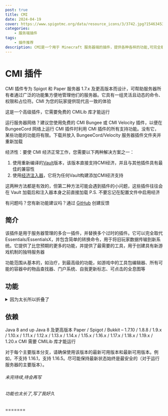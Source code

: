 ```yaml
---
post: true
title: CMI
date: 2024-04-19
cover: https://www.spigotmc.org/data/resource_icons/3/3742.jpg?1546345348
categories: 
    - 服务端插件
tags:
    - 插件推荐
description: CMI是一个用于 Minecraft 服务器端的插件，提供各种各样的功能,可完全取代EssentialX,且支持高度自定义
---
```

# CMI 插件

CMI 插件专为 Spigot 和 Paper 服务器 1.7.x 及更高版本而设计，可帮助服务器所有者通过广泛的功能集方便地管理他们的服务器。它具有一组灵活且动态的命令、权限和占位符。CMI 为您的玩家提供现代且一致的体验

这是一个高级插件，它需要免费的 CMILib 库才能运行

运行服务器网络？建议您使用免费的 CMI Bungee 或 CMI Velocity 插件，以便在 BungeeCord 网络上运行 CMI 插件时利用 CMI 插件的所有支持功能。没有它，某些功能的功能将有限。下载并放入 BungeeCord/Velocity 服务器插件文件夹并重新加载

经济性：要使 CMI 经济正常工作，您需要以下两种解决方案之一：

1. 使用重新编译的[Vault](https://www.zrips.net/wp-content/uploads/2020/07/Vault-1.7.3.jar)版本，该版本直接支持CMI经济，并且与其他插件具有最佳的兼容性
2. 使用[经济注入器](https://www.zrips.net/wp-content/uploads/2024/03/CMIEInjector1.0.2.4.jar)，它将为任何Vault构建添加CMI经济支持

这两种方法都是有效的，但第二种方法可能会遇到插件的小问题，这些插件往往会在 Vault 加载后和注入器本身之前直接加载
P.S. 不要忘记在配置文件中启用经济

有问题吗？您有新功能建议吗？通过 [GitHub](https://github.com/Zrips/CMI/issues) 创建反馈

## 简介

该插件是用于服务器管理的多合一插件，并替换多个过时的插件。它可以完全取代 Essentials/EssentialsX，并包含简单的转换命令，用于将旧玩家数据传输到新系统。它提供了比您预期的更多的功能，并提供了最需要的工具，用于创建具有新游戏机制的独特服务器

功能范围从基本的，如治疗，到最高级的功能，如游戏中的工具包编辑器、所有可能的容器中的物品查找器、门户系统、自我更新标志、可点击的全息图等

## 功能

<details> <summary>因为太长所以折叠了</summary>

1. 将近 300 个命令，这甚至不包括单独的功能
2. MySQL/SQLite数据库系统。
3. 具有余额排行榜功能的经济系统
4. 聊天管理器，提供现代游戏内聊天体验，提供完整的十六进制支持等。
5. 支票系统，用于创建包含金钱的物品
6. 先进的监狱系统
7. 全息图系统，可选择单击它们并完全支持 PlaceHolderAPI
8. 模块化设置，允许您禁用任何不需要的东西，以节省尽可能多的服务器资源
9. 支持 PlaceHolderAPI 的自更新标志
10. 物品清理系统
11. 动画粒子创建系统
12. 具有自定义粒子、自定义命令和bungeecord支持的门户系统
13. 通过 11 种不同的设置使用方块镜像建筑
14. 具有内置 GUI 的盔甲甲编辑器
15. 基于玩家统计、McMMO、Jobs等的集成高级自动排名系统
16. BossBar系统显示带有一堆可自定义的消息
17. 通过bungee发送私人或公共消息
18. Toast （Advanced） 类型消息支持自定义消息或在区域设置中使用
19. 创建自定义占位符以用于插件或 PlaceHolderAPI
20. 将盔甲染成您想要的任何颜色，甚至让它自动改变颜色
21. 将命令附加到要在项目使用时执行的任何项目。能够制作有限使用的物品
22. PlaceholderAPI 插件完全支持
23. 别名系统可简化长命令。可以在配置文件中为每个命令单独启用或禁用
24. 可定制/动画和基于组的 TabList 系统
25. 飞行收费。通过用钱或经验支付来飞行
26. 拥有游戏中的自定义别名编辑器，可以根据自己的喜好更改任何命令
27. 全局占位符系统
28. 详细的玩家统计数据
29. 根据自己的喜好编辑玩家统计数据的选项。
30. 销售手功能可直接从您的库存中出售物品。在设置价格时内置可能的漏洞检测。
31. 创建可点击的块甚至实体，这些块甚至实体将执行无限数量的命令。包括向玩家收取金钱、经验或需要特定权限节点的选项,可从游戏内编辑器构建
32. 通过定义生成原因防止怪物在定义的世界中生成
33. 禁用附魔！玩家将无法使用附魔表获得禁用的附魔,可用GUI编辑
34. 控制图腾行为，例如能够使用库存中的图腾，而不仅仅是手上的图腾！
35. 自定义文本系统，通过执行您定义的命令来显示定义的文本
36. 工具礼包系统，集成创建 GUI
37. 游戏时间奖励
38. 按功能搜索以按多个条件搜索所有玩家（支持离线和 PlayerVaults）
39. 扫描功能，可扫描整个地图中任何可能的容器中的特定物品，包括盔甲架和马箱。
40. 用鼠标滚轮滚动投掷绘画
41. 修复世界中损坏的块
42. 集成的时间表系统，允许在规定的时间或定期间隔内自动执行命令
43. 可以用方块替换特定范围内的区块或整个世界的方块！如果您想从您的世界中移除示例中的刷怪笼，这非常有用
44. 包括正则表达式聊天过滤
45. 使用单个命令导入Essentials用户数据
46. 具有自定义功率、角度或方向的发射台功能
47. 允许将鼠标悬停在常规消息或私人消息中的消息上，以显示来自 PlaceHolderAPI 插件的其他信息。
48. 点击聊天消息进行简单回复
49. 创建将鼠标悬停在消息或可单击命令上的书
50. 将物品压缩成更紧凑的形式
51. 将物品从块提取到粒
52. 取决于用户的权限的服务器视距，最多32个区块！
53. 自定义配方创建
54. 将服务器置于维护模式
55. 解锁物品修复成本并允许物品修复,最高达 2147483647 级
56. 通过自动更改玩家名称并向其发送声音队列来标记聊天中的玩家。可以为每个玩家关闭。
57. 防止物品修复共享，防止VIP玩家为普通物品修复物品。
58. 使用简单的命令跳转到目标位置
59. 防止玫瑰从铁傀儡中掉落
60. 使用 /list 命令防止 MultiCraft 向控制台发送垃圾邮件
61. 防止使用下界门进行经验复制
62. 解锁书与笔进行编辑
63. 完全的玩家重生控制
64. 乘坐您的载具传送到任何位置
65. 使用一个简单的命令检查实体信息
66. 只需一个简单的命令即可骑乘您想的任何实体
67. 坐在楼梯、石板或地毯上，只需点击一下命令或
68. 可以隐藏物品标志
69. 可以修复地图中的灯光故障
70. 自动 afk 功能。具有防跳或防AFK机器保护功能。
71. BossBar 指南针
72. Ban/UnBan/ TempBan/checkBan/ IpBan/TempIpBan/ IpBanList 功能。支持输入ban原因和 max tempban 的特殊权限。
73. 以分组形式列出当前在线的所有玩家。
74. 背包可以通过右键单击它们来使用库存中的潜影盒！
75. 睡在床上加快夜晚的速度。不需要所有玩家都睡觉。每个睡觉的玩家都可以加入。睡觉时带有信息的 Bossbar 消息！
76. 根据自己的喜好更改昼夜持续时间！
77. 在调查进行时戴上手铐并防止他的行为
78. 锁定玩家 IP 并防止任何其他用户尝试从另一台 PC 登录他的帐户
79. 通过正则表达式防止重命名物品名
80. 使用简单的命令从不需要的物品中清理服务器，例如掉落的物品（不包括武器/盔甲/工具）、经验球、箭、射弹、引爆的 TNT 和掉落的方块。
81. 对特定事件执行命令：首次加入服务器、加入服务器、退出服务器、玩家死亡、玩家重生、玩家传送、下床、入睡、玩家维度变换、玩家游戏模式变换、玩家踢出、玩家等级变换、掉入虚空、鞘翅开始滑翔、鞘翅结束滑翔等...
82. 可以完全控制玩家基于权限的伤害
83. 在不重新启动服务器的情况下更改服务器最大玩家数！
84. BossBar HP表，查看实体总共有多少HP，还剩下多少，以及你造成了多少伤害。与弓箭兼容。
85. 在不重新启动服务器的情况下更改服务器 motd！包括颜色代码支持和双线支持。
86. 卸载块以释放服务器内存
87. 使用单权限节点在死亡后自动重生
88. 提升鞘翅，以经验值或特定物品的成本获得终极飞行体验。带速度指示器和限速。
89. 只需使用 [item] 变量即可将物品放入聊天中展示。聊天处理和悬停在消息上应由 CMI 启用和处理，以使其正常工作。
90. 加载多达 32 个块范围的地图，用于区域预览
91. 从playerdata文件夹中按玩家离线天数清理旧玩家数据文件
92. 可以使刷怪笼掉落具有设定类型的物品,以供以后放置并获得相同的刷怪笼
93. 使用简单的命令检查物品NBT标签
94. 发送私信
95. 关注社交间谍的私人消息
96. 关注玩家使用 commandspy 执行的命令
97. 直接向玩家发送标题消息
98. 直接向玩家发送操作栏消息
99. 当用TNT或在爬行者的帮助下摧毁时，允许有特定的机会掉落刷怪笼
100. 限制在地面上放置刷怪器的数量，以避免玩家在一个地方创建具有数十个刷怪器的大型生物农场
101. 在pvp战斗后以特殊的机会掉落玩家的头
102. 杀死自定义实体后掉落它的头
103. 为每个玩家提供刷怪笼挖掘费用，这些费用将限制在特定时间范围内可以挖掘的玩家数量
104. 根据其 IP 显示帐户
105. 玩家可以有自己的home位置
106. 可以设置地标位置供玩家使用
107. 控制服务器的时间
108. 控制玩家的个人时间
109. 控制服务器的天气
110. 包括隐藏玩家的隐身引擎
111. 可以生成任何具有完全可自定义变量的实体。例如飞猪！
112. 从统计文件夹中按玩家离线天数清理旧玩家数据文件
113. 按玩家离线天数清理旧的 Essentials 玩家数据文件
114. 清除玩家离线时的旧 LWC 保护
115. 防止玩家想知道在下界的“屋顶”
116. 仅当定义的玩家处于在线状态时才执行自定义命令
117. 仅当定义的玩家处于离线状态时才执行自定义命令
118. 显示有关玩家的详细信息，包括他以前更改的姓名（仅限在线服务器）和国家/地区。要查看国家/地区，您将需要此文件，该文件应放在 CMI 文件夹中
119. 可以显示玩家之前所有昵称的详细列表，以及他更改昵称的日期（仅限在线服务器）
120. 编辑在线/离线玩家库存
121. 编辑在线/离线玩家末影箱
122. 将手中的物品叠加到最大支持数量
123. 在你正在看的位置生成树
124. 为您或其他玩家打开工作台
125. 为您或其他玩家打开村民交易窗口
126. 安静（无打开动画）打开宝箱进行预览
127. 允许使用权限节点加入完整功能的服务器
128. 为玩家设置重生点，让他们有简单的传送点或死后重生
129. 电梯系统
130. 防止有多个同名但大小写不同的用户加入您的服务器
131. 内置命令冷却系统，防止即时命令使用。即使在服务器重新启动后，冷却时间也会被保存。
132. 内置命令预热系统，以防止使用 /tp instant 等命令，并防止玩家逃离 PVP。
133. 显示玩家在服务器上的总游戏时间和首次加入日期
134. 按玩家在服务器上的游戏时间显示完整的排序列表
135. 更改服务器玩家槽位,无需重启服务器即可生效
136. 内置计数器，从定义的数量开始倒计时。对PVP决斗或掉落派对很有用。
137. 通知管理部门有关特定玩家登录的信息
138. 使用权限节点阻止紫颂果传送
139. 为在线/离线玩家提供具有自定义名称、介绍或附魔的物品。专门的生物生成器支持。支持官方物品标签
140. 更改在线/离线玩家游戏模式！
141. 更改在线/离线玩家上帝模式！
142. 为玩家提供临时上帝模式，直到重新登录
143. 更改在线/离线玩家飞行模式！
144. 为玩家提供临时飞行模式，直到重新登录
145. 改变在线/离线玩家的飞行速度！
146. 改变在线/离线玩家的行走速度！
147. 更改在线/离线玩家生成位置！
148. 更改在线/离线玩家药水效果！
149. 使用颜色代码/黑名单和其他可选限制更改昵称
150. 在维度变化时自动将玩家游戏模式更改为定义的游戏模式
151. 在维度变化时自动将玩家飞行模式更改为定义的飞行模式
152. 在维度变化时自动将玩家上帝模式更改为定义的上帝模式
153. 检查服务器状态
154. 从特定世界传送所有在线/离线玩家！
155. 传送到线上/线下玩家位置！
156. 传送回你的死亡地点！
157. 更改在线/离线玩家的最大生命值！
158. 通过查看并执行简单的命令来设置刷怪笼
159. 治愈在线/离线玩家！
160. 喂食在线/离线玩家！
161. 清除线上/线下玩家库存！
162. 清除线上/线下玩家末影箱库存！
163. 如果您正在创建视频，请禁用播放器的公共聊天以进行干净的聊天并避免垃圾邮件。
164. 通过按住 shift+右键单击来编辑标志
165. 使用简单的命令更改告示牌文本行,可以选择一次更改多条告示牌文本行,考虑玩家是否可以在该位置进行建造,并防止在他们不能建造的地方进行任何告示牌文本更改。
166. 使用简单的命令将告示牌文本从一个告示牌复制到多个其他告示牌
167. 修复在线/离线玩家的物品
168. 附魔在线/离线玩家的物品
169. 更改在线/离线玩家的物品名称
170. 更改在线/离线玩家的物品介绍
171. 更改在线/离线玩家经验值！
172. 改变线上/线下玩家的饥饿感！
173. 更改在线/离线玩家指南针目标！
174. 将在线/离线玩家帽子更改为任何方块！
175. 生成任何玩家的头，并将其提供给在线/离线玩家
176. 传送到任何世界位置
177. 打印出带有OP权限的玩家名单
178. 在Mojang页面上显示玩家昵称更改历史记录
179. 清除聊天
180. 显示所有可能的颜色代码
181. 实时编辑玩家库存
182. 随时保存库存
183. 从存档中加载库存
184. 保存玩家死亡库存以备将来恢复
185. 将鼠标悬停在消息上时，使用额外信息检查玩家在世界中的位置
186. 显示带有死亡位置的消息
还有更多...

</details>

## 依赖

Java 8 and up Java 8 及更高版本
Paper / Spigot / Bukkit – 1.7.10 / 1.8.8 / 1.9.x / 1.10.x / 1.11.x / 1.12.x / 1.13.x / 1.14.x / 1.15.x / 1.16.x / 1.17.x / 1.18.x / 1.19.x / 1.20.x
CMI 需要 CMILib 库才能运行

对于每个主要版本分支，请确保使用该版本的最新可用版本和最新可用版本。例如，不支持 1.16.1，支持 1.16.5。尽可能保持最新状态始终是最安全的（对于运行服务器的主要版本）。

###### 未完待续,待会再写

###### 功能也太长了,写了我好久
=======

